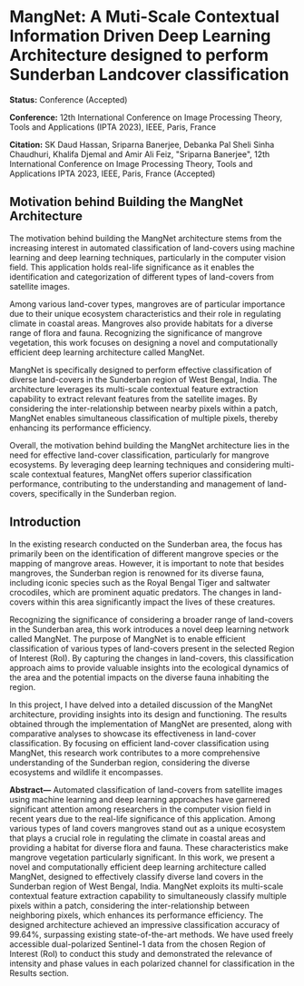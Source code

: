 # MangNet: A Muti-Scale Contextual Information Driven Deep Learning Architecture designed to perform Sunderban Landcover classification

**Status:** Conference (Accepted)

**Conference:** 12th International Conference on Image Processing Theory, Tools and Applications (IPTA 2023), IEEE, Paris, France

**Citation:**
SK Daud Hassan, Sriparna Banerjee, Debanka Pal Sheli Sinha Chaudhuri, Khalifa Djemal and Amir Ali Feiz, "Sriparna Banerjee", 12th International Conference on Image Processing Theory, Tools and Applications IPTA 2023, IEEE, Paris, France (Accepted)

## Motivation behind Building the MangNet Architecture
The motivation behind building the MangNet architecture stems from the increasing interest in automated classification of land-covers using machine learning and deep learning techniques, particularly in the computer vision field. This application holds real-life significance as it enables the identification and categorization of different types of land-covers from satellite images.

Among various land-cover types, mangroves are of particular importance due to their unique ecosystem characteristics and their role in regulating climate in coastal areas. Mangroves also provide habitats for a diverse range of flora and fauna. Recognizing the significance of mangrove vegetation, this work focuses on designing a novel and computationally efficient deep learning architecture called MangNet.

MangNet is specifically designed to perform effective classification of diverse land-covers in the Sunderban region of West Bengal, India. The architecture leverages its multi-scale contextual feature extraction capability to extract relevant features from the satellite images. By considering the inter-relationship between nearby pixels within a patch, MangNet enables simultaneous classification of multiple pixels, thereby enhancing its performance efficiency.

Overall, the motivation behind building the MangNet architecture lies in the need for effective land-cover classification, particularly for mangrove ecosystems. By leveraging deep learning techniques and considering multi-scale contextual features, MangNet offers superior classification performance, contributing to the understanding and management of land-covers, specifically in the Sunderban region.

## Introduction
In the existing research conducted on the Sunderban area, the focus has primarily been on the identification of different mangrove species or the mapping of mangrove areas. However, it is important to note that besides mangroves, the Sunderban region is renowned for its diverse fauna, including iconic species such as the Royal Bengal Tiger and saltwater crocodiles, which are prominent aquatic predators. The changes in land-covers within this area significantly impact the lives of these creatures.

Recognizing the significance of considering a broader range of land-covers in the Sunderban area, this work introduces a novel deep learning network called MangNet. The purpose of MangNet is to enable efficient classification of various types of land-covers present in the selected Region of Interest (RoI). By capturing the changes in land-covers, this classification approach aims to provide valuable insights into the ecological dynamics of the area and the potential impacts on the diverse fauna inhabiting the region.

In this project, I have delved into a detailed discussion of the MangNet architecture, providing insights into its design and functioning. The results obtained through the implementation of MangNet are presented, along with comparative analyses to showcase its effectiveness in land-cover classification. By focusing on efficient land-cover classification using MangNet, this research work contributes to a more comprehensive understanding of the Sunderban region, considering the diverse ecosystems and wildlife it encompasses.


**Abstract—** Automated classification of land-covers from satellite images using machine learning and deep learning approaches have garnered significant attention among researchers in the computer vision field in recent years due to the real-life significance of this application. Among various types of land covers mangroves stand out as a unique ecosystem that plays a crucial role in regulating the climate in coastal areas and providing a habitat for diverse flora and fauna. These characteristics make mangrove vegetation particularly significant. In this work, we present a novel and computationally efficient deep learning architecture called MangNet, designed to effectively classify diverse land covers in the Sunderban region of West Bengal, India. MangNet exploits its multi-scale contextual feature extraction capability to simultaneously classify multiple pixels within a patch, considering the inter-relationship between neighboring pixels, which enhances its performance efficiency. The designed architecture achieved an impressive classification accuracy of 99.64%, surpassing existing state-of-the-art methods. We have used freely accessible dual-polarized Sentinel-1 data from the chosen Region of Interest (RoI) to conduct this study and demonstrated the relevance of intensity and phase values in each polarized channel for classification in the Results section.
